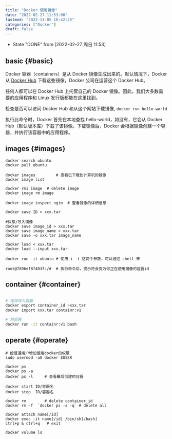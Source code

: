 ```yaml
---
title: "Docker 使用镜像"
date: "2022-02-27 11:53:00"
lastmod: "2022-11-05 10:42:25"
categories: ["Docker"]
draft: false
---
```


-   State "DONE"       from              <span class="timestamp-wrapper"><span class="timestamp">[2022-02-27 周日 11:53]</span></span>


## basic {#basic}

Docker 容器（containers）是从 Docker 镜像生成出来的。默认情况下，Docker 从 [Docker Hub](https://hub.docker.com/) 下载这些镜像，Docker 公司在运营这个 Docker Hub。

任何人都可以在 Docker Hub 上托管自己的 Docker 镜像。因此，我们大多数需要的应用程序和 Linux 发行版都能在这里找到。

检查是否可以访问 Docker Hub 和从这个网站下载镜像, `docker run hello-world`

执行此命令时，Docker 首先在本地查找 hello-world，如没有，它会从 Docker Hub（默认版本库）下载了该镜像。下载镜像后，Docker 会根据镜像创建一个容器，并执行该容器中的应用程序。


## images {#images}

```shell
docker search ubuntu
docker pull ubuntu

docker images         # 查看已下载到计算机的镜像
docker image list

docker rmi image  # delete image
docker image rm image

docker image inspect ngin  # 查看镜像的详细信息

docker save ID > xxx.tar

#保存/导入镜像
docker save image_id > xxx.tar
docker save image_name > xxx.tar
docker save -o xxx.tar image_name

docker load < xxx.tar
docker load --input xxx.tar

docker run -it ubuntu # 使用-i -t 这两个参数，可以通过 shell 来

root@7896ef8f403f:/#  # 执行命令后，提示符会变为你正在使用镜像的容器id
```


## container {#container}

```bash

# 保存导入容器
docker export container_id >xxx.tar
docker import xxx.tar containr:v1

# 然后再
docker run -it containr:v1 bash
```


## operate {#operate}

```shell
# 给普通用户增加使用docker的权限
sudo usermod -aG docker $USER

docker ps
docker ps -a
docker ps -l     # 查看最后创建的容器

docker start ID/容器名
docker stop  ID/容器名

docker rm        # delete container_id
docker rm -f  `docker ps -a -q` # delete all

docker attach name[/id]
docker exec -it name[/id] /bin/sh[/bash]
ctrl+p & ctrl+q   # exit

docker volume ls
```
